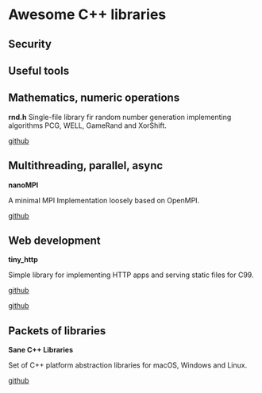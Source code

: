 # Awesome C++ libraries

## Security


## Useful tools


## Mathematics, numeric operations

**rnd.h**
Single-file library fir random number generation implementing algorithms  PCG, WELL, GameRand and XorShift.

[github](https://github.com/mattiasgustavsson/libs/blob/main/rnd.h)


## Multithreading, parallel, async

**nanoMPI**

A minimal MPI Implementation loosely based on OpenMPI.

[github](https://github.com/Quentin-Anthony/nanoMPI)


## Web development
**tiny_http**

Simple library for implementing HTTP apps and serving static files for C99.

[github](https://github.com/RaphiaRa/tiny_http)

[github]()

## Packets of libraries

**Sane C++ Libraries**

Set of C++ platform abstraction libraries for macOS, Windows and Linux.

[github](https://github.com/pagghiu/SaneCppLibraries)

